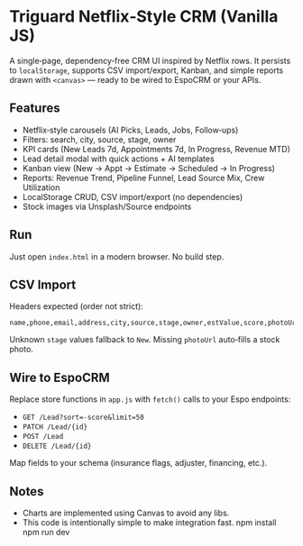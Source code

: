 # Triguard Netflix‑Style CRM (Vanilla JS)

A single‑page, dependency‑free CRM UI inspired by Netflix rows. It persists to `localStorage`, supports CSV import/export, Kanban, and simple reports drawn with `<canvas>` — ready to be wired to EspoCRM or your APIs.

## Features
- Netflix‑style carousels (AI Picks, Leads, Jobs, Follow‑ups)
- Filters: search, city, source, stage, owner
- KPI cards (New Leads 7d, Appointments 7d, In Progress, Revenue MTD)
- Lead detail modal with quick actions + AI templates
- Kanban view (New → Appt → Estimate → Scheduled → In Progress)
- Reports: Revenue Trend, Pipeline Funnel, Lead Source Mix, Crew Utilization
- LocalStorage CRUD, CSV import/export (no dependencies)
- Stock images via Unsplash/Source endpoints

## Run
Just open `index.html` in a modern browser. No build step.

## CSV Import
Headers expected (order not strict):
```
name,phone,email,address,city,source,stage,owner,estValue,score,photoUrl
```
Unknown `stage` values fallback to `New`. Missing `photoUrl` auto‑fills a stock photo.

## Wire to EspoCRM
Replace store functions in `app.js` with `fetch()` calls to your Espo endpoints:
- `GET /Lead?sort=-score&limit=50`
- `PATCH /Lead/{id}`
- `POST /Lead`
- `DELETE /Lead/{id}`

Map fields to your schema (insurance flags, adjuster, financing, etc.).

## Notes
- Charts are implemented using Canvas to avoid any libs.
- This code is intentionally simple to make integration fast.
npm install
  npm run dev